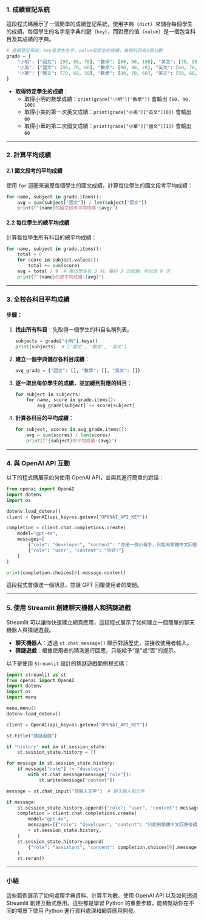 ### 1. **成績登記系統**

這段程式碼展示了一個簡單的成績登記系統，使用字典（`dict`）來儲存每個學生的成績。每個學生的名字是字典的鍵（`key`），而對應的值（`value`）是一個包含科目及其成績的字典。

```python
# 成績登記系統，key是學生名字，value是學生的成績，每個科目有3個分數
grade = {
    "小明": {"國文": [90, 80, 70], "數學": [80, 90, 100], "英文": [70, 80, 90]},
    "小美": {"國文": [80, 70, 60], "數學": [90, 80, 70], "英文": [60, 70, 80]},
    "小華": {"國文": [70, 60, 50], "數學": [80, 70, 60], "英文": [50, 60, 70]},
}
```

- **取得特定學生的成績**：
  - 取得小明的數學成績：`print(grade["小明"]["數學"])` 會輸出 `[80, 90, 100]`
  - 取得小美的第一次英文成績：`print(grade["小美"]["英文"][0])` 會輸出 `60`
  - 取得小華的第二次國文成績：`print(grade["小華"]["國文"][1])` 會輸出 `60`

---

### 2. **計算平均成績**

#### 2.1 **國文段考的平均成績**

使用 `for` 迴圈來遍歷每個學生的國文成績，計算每位學生的國文段考平均成績：

```python
for name, subject in grade.items():
    avg = sum(subject["國文"]) / len(subject["國文"])
    print(f"{name}的國文段考平均成績:{avg}")
```

#### 2.2 **每位學生的總平均成績**

計算每位學生所有科目的總平均成績：

```python
for name, subject in grade.items():
    total = 0
    for score in subject.values():
        total += sum(score)
    avg = total / 9  # 每位學生有 3 科，每科 3 次成績，所以是 9 次
    print(f"{name}的總平均成績:{avg}")
```

---

### 3. **全校各科目平均成績**

#### 步驟：

1. **找出所有科目**：先取得一個學生的科目名稱列表。

   ```python
   subjects = grade["小明"].keys()
   print(subjects)  # ['國文', '數學', '英文']
   ```
2. **建立一個字典儲存各科目成績**：

   ```python
   avg_grade = {"國文": [], "數學": [], "英文": []}
   ```
3. **逐一取出每位學生的成績，並加總到對應的科目**：

   ```python
   for subject in subjects:
       for name, score in grade.items():
           avg_grade[subject] += score[subject]
   ```
4. **計算各科目的平均成績**：

   ```python
   for subject, scores in avg_grade.items():
       avg = sum(scores) / len(scores)
       print(f"{subject}的平均成績:{avg}")
   ```

---

### 4. **與 OpenAI API 互動**

以下的程式碼展示如何使用 OpenAI API，並與其進行簡單的對話：

```python
from openai import OpenAI
import dotenv
import os

dotenv.load_dotenv()
client = OpenAI(api_key=os.getenv("OPENAI_API_KEY"))

completion = client.chat.completions.create(
    model="gpt-4o",
    messages=[
        {"role": "developer", "content": "你是一個小幫手，只能用繁體中文回答我的問題。"},
        {"role": "user", "content": "你好!"}
    ]
)

print(completion.choices[0].message.content)
```

這段程式會傳送一個訊息，並讓 GPT 回覆使用者的問題。

---

### 5. **使用 Streamlit 創建聊天機器人和猜謎遊戲**

Streamlit 可以讓你快速建立網頁應用，這段程式展示了如何建立一個簡單的聊天機器人與猜謎遊戲。

- **聊天機器人**：透過 `st.chat_message()` 顯示對話歷史，並接收使用者輸入。
- **猜謎遊戲**：根據使用者的猜測進行回應，只能給予“是”或“否”的提示。

以下是使用 `Streamlit` 設計的猜謎遊戲範例程式碼：

```python
import streamlit as st
from openai import OpenAI
import dotenv
import os
import menu

menu.menu()
dotenv.load_dotenv()

client = OpenAI(api_key=os.getenv("OPENAI_API_KEY"))

st.title("猜謎遊戲")

if "history" not in st.session_state:
    st.session_state.history = []

for message in st.session_state.history:
    if message["role"] != "developer":
        with st.chat_message(message["role"]):
            st.write(message["content"])

message = st.chat_input("請輸入文字")  # 聊天輸入框元件

if message:
    st.session_state.history.append({"role": "user", "content": message})
    completion = client.chat.completions.create(
        model="gpt-4o",
        messages=[{"role": "developer", "content": "只能用繁體中文回應後續對話，請跟使用者玩一場猜謎遊戲。"}]
        + st.session_state.history,
    )
    st.session_state.history.append(
        {"role": "assistant", "content": completion.choices[0].message.content}
    )
    st.rerun()
```

---

### 小結

這些範例展示了如何處理字典資料、計算平均數、使用 OpenAI API 以及如何透過 Streamlit 創建互動式應用。這些都是學習 Python 的重要步驟，能夠幫助你在不同的場景下使用 Python 進行資料處理和網頁應用開發。
